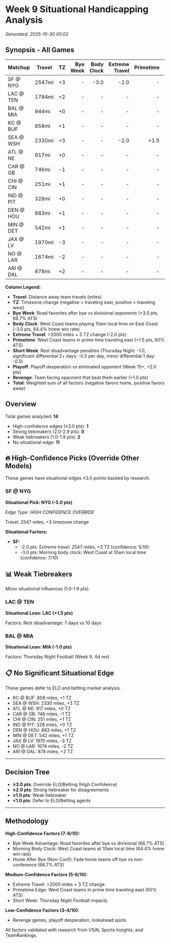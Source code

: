 # Week 9 Situational Handicapping Analysis

*Generated: 2025-10-30 00:02*


## Synopsis - All Games

| Matchup | Travel | TZ | Bye Week | Body Clock | Extreme Travel | Primetime | Short Week | Playoff | Revenge | Total |
|---------|--------|----|---------:|-----------:|---------------:|----------:|-----------:|--------:|--------:|------:|
| SF @ NYG | 2547mi | +3 | - | -3.0 | -2.0 | - | - | - | - | **-5.0** |
| LAC @ TEN | 1784mi | +2 | - | - | - | - | -1.5 | - | - | **+1.5** |
| BAL @ MIA | 944mi | +0 | - | - | - | - | -1.0 | - | - | **-1.0** |
| KC @ BUF | 858mi | +1 | - | - | - | - | -0.5 | - | - | **-0.5** |
| SEA @ WSH | 2330mi | +3 | - | - | -2.0 | +1.5 | - | - | - | **-0.5** |
| ATL @ NE | 917mi | +0 | - | - | - | - | - | - | - | **+0.0** |
| CAR @ GB | 746mi | -1 | - | - | - | - | - | - | - | **+0.0** |
| CHI @ CIN | 251mi | +1 | - | - | - | - | - | - | - | **+0.0** |
| IND @ PIT | 328mi | +0 | - | - | - | - | - | - | - | **+0.0** |
| DEN @ HOU | 883mi | +1 | - | - | - | - | - | - | - | **+0.0** |
| MIN @ DET | 542mi | +1 | - | - | - | - | - | - | - | **+0.0** |
| JAX @ LV | 1970mi | -3 | - | - | - | - | - | - | - | **+0.0** |
| NO @ LAR | 1674mi | -2 | - | - | - | - | - | - | - | **+0.0** |
| ARI @ DAL | 878mi | +2 | - | - | - | - | - | - | - | **+0.0** |

**Column Legend:**
- **Travel**: Distance away team travels (miles)
- **TZ**: Timezone change (negative = traveling east, positive = traveling west)
- **Bye Week**: Road favorites after bye vs divisional opponents (+3.0 pts, 66.7% ATS)
- **Body Clock**: West Coast teams playing 10am local time on East Coast (-3.0 pts, 64.4% home win rate)
- **Extreme Travel**: >2000 miles + 3 TZ change (-2.0 pts)
- **Primetime**: West Coast teams in prime time traveling east (+1.5 pts, 60% ATS)
- **Short Week**: Rest disadvantage penalties (Thursday Night: -1.0, significant differential 2+ days: -0.5 per day, minor differential 1 day: -0.5)
- **Playoff**: Playoff desperation vs eliminated opponent (Week 15+, +2.0 pts)
- **Revenge**: Team facing opponent that beat them earlier (+1.0 pts)
- **Total**: Weighted sum of all factors (negative favors home, positive favors away)

## Overview

Total games analyzed: **14**

- High-confidence edges (≥3.0 pts): **1**
- Strong tiebreakers (2.0-2.9 pts): **0**
- Weak tiebreakers (1.0-1.9 pts): **2**
- No situational edge: **11**

## 🔥 High-Confidence Picks (Override Other Models)

These games have situational edges ≥3.0 points backed by research.

### SF @ NYG

**Situational Pick: NYG (-5.0 pts)**

*Edge Type: HIGH CONFIDENCE OVERRIDE*

Travel: 2547 miles, +3 timezone change

**Situational Factors:**

- **SF:**
  - -2.0 pts: Extreme travel: 2547 miles, +3 TZ (confidence: 5/10)
  - -3.0 pts: Morning body clock: West Coast at 10am local time (confidence: 7/10)

## 📊 Weak Tiebreakers

Minor situational influences (1.0-1.9 pts).

### LAC @ TEN

**Situational Lean: LAC (+1.5 pts)**

Factors: Rest disadvantage: 7 days vs 10 days

### BAL @ MIA

**Situational Lean: MIA (-1.0 pts)**

Factors: Thursday Night Football (Week 9, 4d rest

## 📋 No Significant Situational Edge

These games defer to ELO and betting market analysis.

- KC @ BUF: 858 miles, +1 TZ
- SEA @ WSH: 2330 miles, +3 TZ
- ATL @ NE: 917 miles, +0 TZ
- CAR @ GB: 746 miles, -1 TZ
- CHI @ CIN: 251 miles, +1 TZ
- IND @ PIT: 328 miles, +0 TZ
- DEN @ HOU: 883 miles, +1 TZ
- MIN @ DET: 542 miles, +1 TZ
- JAX @ LV: 1970 miles, -3 TZ
- NO @ LAR: 1674 miles, -2 TZ
- ARI @ DAL: 878 miles, +2 TZ

---

## Decision Tree

- **≥3.0 pts**: Override ELO/Betting (High Confidence)
- **≥2.0 pts**: Strong tiebreaker for disagreements
- **≥1.0 pts**: Weak tiebreaker
- **<1.0 pts**: Defer to ELO/Betting agents

---

## Methodology

**High-Confidence Factors (7-8/10):**
- Bye Week Advantage: Road favorites after bye vs divisional (66.7% ATS)
- Morning Body Clock: West Coast teams at 10am local time (64.4% home win rate)
- Home After Bye (Non-Conf): Fade home teams off bye vs non-conference (66.7% ATS)

**Medium-Confidence Factors (5-6/10):**
- Extreme Travel: >2000 miles + 3 TZ change
- Primetime Edge: West Coast teams in prime time traveling east (60% ATS)
- Short Week: Thursday Night Football impacts

**Low-Confidence Factors (3-4/10):**
- Revenge games, playoff desperation, lookahead spots

All factors validated with research from VSiN, Sports Insights, and TeamRankings.